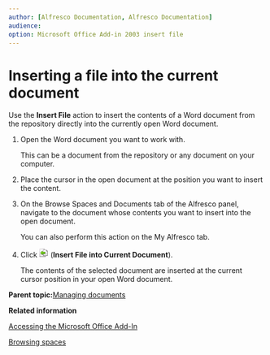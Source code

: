```yaml
---
author: [Alfresco Documentation, Alfresco Documentation]
audience: 
option: Microsoft Office Add-in 2003 insert file
---
```


# Inserting a file into the current document

Use the **Insert File** action to insert the contents of a Word document from the repository directly into the currently open Word document.

1.  Open the Word document you want to work with.

    This can be a document from the repository or any document on your computer.

2.  Place the cursor in the open document at the position you want to insert the content.

3.  On the Browse Spaces and Documents tab of the Alfresco panel, navigate to the document whose contents you want to insert into the open document.

    You can also perform this action on the My Alfresco tab.

4.  Click ![Insert File](../images/MSAddin-insertcontent.png) \(**Insert File into Current Document**\).

    The contents of the selected document are inserted at the current cursor position in your open Word document.


**Parent topic:**[Managing documents](../concepts/MSAddin-manage-docs.md)

**Related information**  


[Accessing the Microsoft Office Add-In](../concepts/MSAddin-access.md)

[Browsing spaces](MSAddin-browse-spaces.md)

